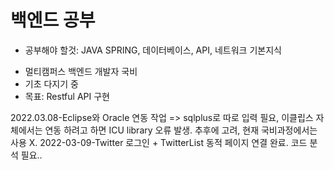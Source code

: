 # 백엔드 공부

* 공부해야 할것: JAVA SPRING, 데이터베이스, API, 네트워크 기본지식
- 멀티캠퍼스 백엔드 개발자 국비
- 기초 다지기 중
- 목표: Restful API 구현

2022.03.08-Eclipse와 Oracle 연동 작업 => sqlplus로 따로 입력 필요, 이클립스 자체에서는 연동 하려고 하면 ICU library 오류 발생. 추후에 고려, 현재 국비과정에서는 사용 X.
2022-03-09-Twitter 로그인 + TwitterList 동적 페이지 연결 완료. 코드 분석 필요..

